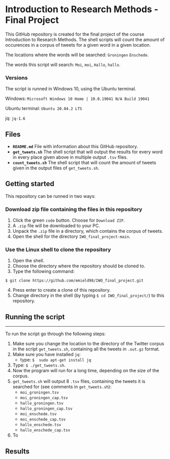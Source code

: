 # Introduction to Research Methods - Final Project

This GitHub repository is created for the final project of the course Introduction to Research Methods. The shell scripts will count the amount of occurences in a corpus of tweets for a given word in a given location. 

The locations where the words will be searched: `Groningen` `Enschede`.

The words this script will search: `Moi`, `moi`, `Hallo`, `hallo`.

### Versions
The script is runned in Windows 10, using the Ubuntu terminal. 

Windows:            `Microsoft Windows 10 Home | 10.0.19041 N/A Build 19041`

Ubuntu terminal:    `Ubuntu 20.04.2 LTS`

jq:                 `jq-1.6`

## Files
* **`README.md`** File with information about this GitHub repository.
* **`get_tweets.sh`** The shell script that will output the results for every word in every place given above in multiple output `.tsv` files. 
* **`count_tweets.sh`** The shell script that will count the amount of tweets given in the output files of `get_tweets.sh`.

## Getting started
This repository can be runned in two ways:

### Download zip file containing the files in this repository

1. Click the green `code` button. Choose for `Download ZIP`. 
2. A `.zip` file will be downloaded to your PC.
3. Unpack the `.zip` file in a directory, which contains the corpus of tweets.
4. Open the shell for the directory `IWO_final_project-main`.

### Use the Linux shell to clone the repository

1. Open the shell.
2. Choose the directory where the repository should be cloned to.
3. Type the following command: 
```shell 
$ git clone https://github.com/emield98/IWO_final_project.git
```
4. Press enter to create a clone of this repository.
5. Change directory in the shell (by typing `$ cd IWO_final_project/`) to this repository.

## Running the script
----
To run the script go through the following steps:
1. Make sure you change the location to the directory of the Twitter corpus in the script `get_tweets.sh`, containing all the tweets in `.out.gz` format.
2. Make sure you have installed `jq`:
    - type: `$  sudo apt-get install jq`
4. Type: `$ ./get_tweets.sh`.
5. Now the program will run for a long time, depending on the size of the corpus.
6. `get_tweets.sh` will output 8 `.tsv` files, containing the tweets it is searched for (see comments in `get_tweets.sh`):
    - `moi_groningen.tsv`
    - `moi_groningen_cap.tsv`
    - `hallo_groningen.tsv`
    - `hallo_groningen_cap.tsv`
    - `moi_enschede.tsv`
    - `moi_enschede_cap.tsv`
    - `hallo_enschede.tsv`
    - `hallo_enschede_cap.tsv`
7. To  

## Results



